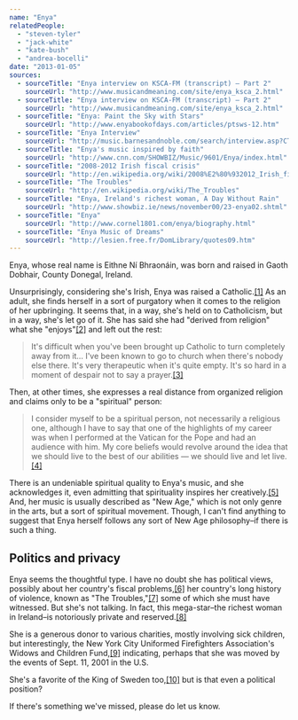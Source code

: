 ```yaml
---
name: "Enya"
relatedPeople:
  - "steven-tyler"
  - "jack-white"
  - "kate-bush"
  - "andrea-bocelli"
date: "2013-01-05"
sources:
  - sourceTitle: "Enya interview on KSCA-FM (transcript) – Part 2"
    sourceUrl: "http://www.musicandmeaning.com/site/enya_ksca_2.html"
  - sourceTitle: "Enya interview on KSCA-FM (transcript) – Part 2"
    sourceUrl: "http://www.musicandmeaning.com/site/enya_ksca_2.html"
  - sourceTitle: "Enya: Paint the Sky with Stars"
    sourceUrl: "http://www.enyabookofdays.com/articles/ptsws-12.htm"
  - sourceTitle: "Enya Interview"
    sourceUrl: "http://music.barnesandnoble.com/search/interview.asp?CTR=68231"
  - sourceTitle: "Enya's music inspired by faith"
    sourceUrl: "http://www.cnn.com/SHOWBIZ/Music/9601/Enya/index.html"
  - sourceTitle: "2008-2012 Irish fiscal crisis"
    sourceUrl: "http://en.wikipedia.org/wiki/2008%E2%80%932012_Irish_financial_crisis"
  - sourceTitle: "The Troubles"
    sourceUrl: "http://en.wikipedia.org/wiki/The_Troubles"
  - sourceTitle: "Enya, Ireland's richest woman, A Day Without Rain"
    sourceUrl: "http://www.showbiz.ie/news/november00/23-enya02.shtml"
  - sourceTitle: "Enya"
    sourceUrl: "http://www.cornel1801.com/enya/biography.html"
  - sourceTitle: "Enya Music of Dreams"
    sourceUrl: "http://lesien.free.fr/DomLibrary/quotes09.htm"
---
```


Enya, whose real name is Eithne Ní Bhraonáin, was born and raised in Gaoth Dobhair, County Donegal, Ireland.

Unsurprisingly, considering she's Irish, Enya was raised a Catholic.<a class="source-citation" href="http://www.musicandmeaning.com/site/enya_ksca_2.html" title="Enya interview on KSCA-FM (transcript) – Part 2">[1]</a> As an adult, she finds herself in a sort of purgatory when it comes to the religion of her upbringing. It seems that, in a way, she's held on to Catholicism, but in a way, she's let go of it. She has said she had "derived from religion" what she "enjoys"<a class="source-citation" href="http://www.musicandmeaning.com/site/enya_ksca_2.html" title="Enya interview on KSCA-FM (transcript) – Part 2">[2]</a> and left out the rest:

>It's difficult when you've been brought up Catholic to turn completely away from it… I've been known to go to church when there's nobody else there. It's very therapeutic when it's quite empty. It's so hard in a moment of despair not to say a prayer.<a class="source-citation" href="http://www.enyabookofdays.com/articles/ptsws-12.htm" title="Enya: Paint the Sky with Stars">[3]</a>

Then, at other times, she expresses a real distance from organized religion and claims only to be a "spiritual" person:

>I consider myself to be a spiritual person, not necessarily a religious one, although I have to say that one of the highlights of my career was when I performed at the Vatican for the Pope and had an audience with him. My core beliefs would revolve around the idea that we should live to the best of our abilities — we should live and let live.<a class="source-citation" href="http://music.barnesandnoble.com/search/interview.asp?CTR=68231" title="Enya Interview">[4]</a>

There is an undeniable spiritual quality to Enya's music, and she acknowledges it, even admitting that spirituality inspires her creatively.<a class="source-citation" href="http://www.cnn.com/SHOWBIZ/Music/9601/Enya/index.html" title="Enya&apos;s music inspired by faith">[5]</a> And, her music is usually described as "New Age," which is not only genre in the arts, but a sort of spiritual movement. Though, I can't find anything to suggest that Enya herself follows any sort of New Age philosophy–if there is such a thing.


## Politics and privacy

Enya seems the thoughtful type. I have no doubt she has political views, possibly about her country's fiscal problems,<a class="source-citation" href="http://en.wikipedia.org/wiki/2008%E2%80%932012_Irish_financial_crisis" title="2008-2012 Irish fiscal crisis">[6]</a> her country's long history of violence, known as "The Troubles,"<a class="source-citation" href="http://en.wikipedia.org/wiki/The_Troubles" title="The Troubles">[7]</a> some of which she must have witnessed. But she's not talking. In fact, this mega-star–the richest woman in Ireland–is notoriously private and reserved.<a class="source-citation" href="http://www.showbiz.ie/news/november00/23-enya02.shtml" title="Enya, Ireland&apos;s richest woman, A Day Without Rain">[8]</a>

She is a generous donor to various charities, mostly involving sick children, but interestingly, the New York City Uniformed Firefighters Association's Widows and Children Fund,<a class="source-citation" href="http://www.cornel1801.com/enya/biography.html" title="Enya">[9]</a> indicating, perhaps that she was moved by the events of Sept. 11, 2001 in the U.S.

She's a favorite of the King of Sweden too,<a class="source-citation" href="http://lesien.free.fr/DomLibrary/quotes09.htm" title="Enya Music of Dreams">[10]</a> but is that even a political position?

If there's something we've missed, please do let us know.